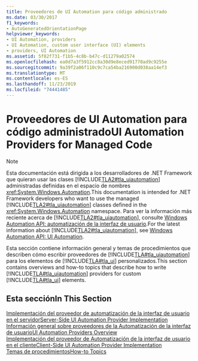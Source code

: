 ```yaml
---
title: Proveedores de UI Automation para código administrado
ms.date: 03/30/2017
f1_keywords:
- AutoGeneratedOrientationPage
helpviewer_keywords:
- UI Automation, providers
- UI Automation, custom user interface (UI) elements
- providers, UI Automation
ms.assetid: 5f82f731-f1b5-4c8b-b47c-d11279a02574
ms.openlocfilehash: ea0d7a3f5912cc8a30d9e8eced91770ad9c9255e
ms.sourcegitcommit: 9a39f2a06f110c9c7ca54ba216900d038aa14ef3
ms.translationtype: MT
ms.contentlocale: es-ES
ms.lasthandoff: 11/23/2019
ms.locfileid: "74441485"
---
```

# <a name="ui-automation-providers-for-managed-code"></a><span data-ttu-id="34238-102">Proveedores de UI Automation para código administrado</span><span class="sxs-lookup"><span data-stu-id="34238-102">UI Automation Providers for Managed Code</span></span>
> [!NOTE]
> <span data-ttu-id="34238-103">Esta documentación está dirigida a los desarrolladores de .NET Framework que quieran usar las clases [!INCLUDE[TLA2#tla_uiautomation](../../../includes/tla2sharptla-uiautomation-md.md)] administradas definidas en el espacio de nombres <xref:System.Windows.Automation>.</span><span class="sxs-lookup"><span data-stu-id="34238-103">This documentation is intended for .NET Framework developers who want to use the managed [!INCLUDE[TLA2#tla_uiautomation](../../../includes/tla2sharptla-uiautomation-md.md)] classes defined in the <xref:System.Windows.Automation> namespace.</span></span> <span data-ttu-id="34238-104">Para ver la información más reciente acerca de [!INCLUDE[TLA2#tla_uiautomation](../../../includes/tla2sharptla-uiautomation-md.md)], consulte [Windows Automation API: automatización de la interfaz de usuario](/windows/win32/winauto/entry-uiauto-win32).</span><span class="sxs-lookup"><span data-stu-id="34238-104">For the latest information about [!INCLUDE[TLA2#tla_uiautomation](../../../includes/tla2sharptla-uiautomation-md.md)], see [Windows Automation API: UI Automation](/windows/win32/winauto/entry-uiauto-win32).</span></span>  
  
 <span data-ttu-id="34238-105">Esta sección contiene información general y temas de procedimientos que describen cómo escribir proveedores de [!INCLUDE[TLA#tla_uiautomation](../../../includes/tlasharptla-uiautomation-md.md)] para los elementos de [!INCLUDE[TLA#tla_ui](../../../includes/tlasharptla-ui-md.md)] personalizados.</span><span class="sxs-lookup"><span data-stu-id="34238-105">This section contains overviews and how-to topics that describe how to write [!INCLUDE[TLA#tla_uiautomation](../../../includes/tlasharptla-uiautomation-md.md)] providers for custom [!INCLUDE[TLA#tla_ui](../../../includes/tlasharptla-ui-md.md)] elements.</span></span>  
  
## <a name="in-this-section"></a><span data-ttu-id="34238-106">Esta sección</span><span class="sxs-lookup"><span data-stu-id="34238-106">In This Section</span></span>  
 [<span data-ttu-id="34238-107">Implementación del proveedor de automatización de la interfaz de usuario en el servidor</span><span class="sxs-lookup"><span data-stu-id="34238-107">Server-Side UI Automation Provider Implementation</span></span>](server-side-ui-automation-provider-implementation.md)  
 [<span data-ttu-id="34238-108">Información general sobre proveedores de la Automatización de la interfaz de usuario</span><span class="sxs-lookup"><span data-stu-id="34238-108">UI Automation Providers Overview</span></span>](ui-automation-providers-overview.md)  
 [<span data-ttu-id="34238-109">Implementación del proveedor de Automatización de la interfaz de usuario en el cliente</span><span class="sxs-lookup"><span data-stu-id="34238-109">Client-Side UI Automation Provider Implementation</span></span>](client-side-ui-automation-provider-implementation.md)  
 [<span data-ttu-id="34238-110">Temas de procedimientos</span><span class="sxs-lookup"><span data-stu-id="34238-110">How-to Topics</span></span>](ui-automation-providers-for-managed-code-how-to-topics.md)
